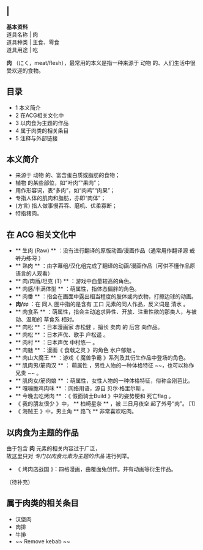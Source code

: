 |  
---  
**基本资料**  
道具名称  |  肉   
道具种类  |  主食、零食   
道具用途  |  吃   
  
**肉** （にく，meat/flesh），最常用的本义是指一种来源于  动物  的、人们生活中很受欢迎的食物。

##  目录

  * 1  本义简介 
  * 2  在ACG相关文化中 
  * 3  以肉食为主题的作品 
  * 4  属于肉类的相关条目 
  * 5  注释与外部链接 

##  本义简介

  * 来源于  动物  的、富含蛋白质或脂肪的食物； 
  * 植物  的某些部位，如“叶肉”“果肉”； 
  * 用作形容词，表“多肉”，如“肉鸡”“肉果”； 
  * 专指人体的肌肉和脂肪，亦即“肉体”； 
  * (方言) 指人做事慢吞吞、磨叽、优柔寡断； 
  * 特指猪肉。 

##  在  ACG  相关文化中

  * ** 生肉  (Raw) ** ：没有进行翻译的原版动画/漫画作品（通常用作翻译源 ~~或听力练习~~ ） 
  * ** 熟肉  ** ：由字幕组/汉化组完成了翻译的动画/漫画作品（可供不懂作品原语言的人观看） 
  * ** 肉/肉盾/坦克  (T) ** ：游戏中血量较高的角色。 
  * ** 肉感/丰满体型  ** ：萌属性，指体态偏胖的角色。 
  * ** 肉番  ** ：指会在画面中露出相当程度的肢体或内衣物，打擦边球的动画。 
  * **肉/♯♯** ：在  同人  圈中指的是含有  工口  元素的同人作品，反义词是  清水  。 
  * ** 肉食系  ** ：萌属性，指会主动追求异性、开放、注重性欲的那类人，与被动、温和的  草食系  相对。 
  * ** 肉松  ** ：日本漫画家  赤松健  ，擅长  卖肉  的  后宫  向作品。 
  * ** 肉松  ** ：日本声优、歌手  户松遥  。 
  * ** 肉村  ** ：日本声优  中村悠一  。 
  * ** 肉魅  ** ：漫画《  食戟之灵  》的角色  水户郁魅  。 
  * ** 肉山大魔王  ** ：游戏《  魔兽争霸  》系列及其衍生作品中登场的角色。 
  * ** 肌肉男/筋肉汉  ** ：  萌属性  ，男性人物的一种体格特征 ~~，也可以称作 兄贵  ~~ 。 
  * ** 肌肉女/筋肉娘  ** ：萌属性，女性人物的一种体格特征，俗称金刚芭比。 
  * ** 嘎嘣脆鸡肉味  ** ：网络用语，源自  贝尔·格里尔斯  。 
  * ** 今晚去吃烤肉  ** ：《  假面骑士Build  》中的姿势梗和  死亡flag  。 
  * 《  我的朋友很少  》中， ** 柏崎星奈  ** ，被  三日月夜空  起了外号“肉”。  [1] 
  * 《  海贼王  》中，男主角 ** 路飞  ** 非常喜欢吃肉。 

##  以肉食为主题的作品

由于包含 **肉** 元素的相关内容过于广泛，  
故这里只对 _专门以肉食元素为主题的作品_ 进行列举。

  * 《  烤肉店战国  》：四格漫画，由覆面兔创作。并有动画等衍生作品。 

（待补充）

##  属于肉类的相关条目

  * 汉堡肉 
  * 肉排 
  * 牛排 
  * ~~ Remove kebab  ~~

  
